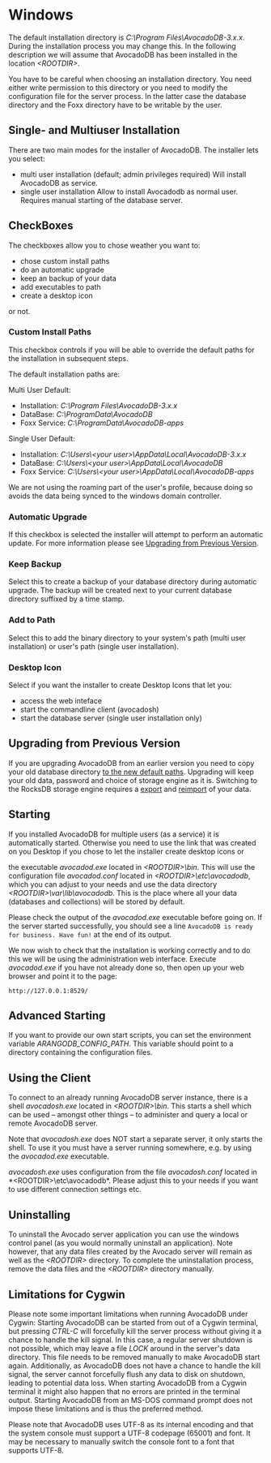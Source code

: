 Windows
=======

The default installation directory is *C:\Program Files\AvocadoDB-3.x.x*. During the
installation process you may change this. In the following description we will assume
that AvocadoDB has been installed in the location *&lt;ROOTDIR&gt;*.

You have to be careful when choosing an installation directory. You need either
write permission to this directory or you need to modify the configuration file
for the server process. In the latter case the database directory and the Foxx
directory have to be writable by the user.

## Single- and Multiuser Installation
There are two main modes for the installer of AvocadoDB.
The installer lets you select:

- multi user installation (default; admin privileges required)
  Will install AvocadoDB as service.
- single user installation
  Allow to install Avocadodb as normal user.
  Requires manual starting of the database server.

## CheckBoxes
The checkboxes allow you to chose weather you want to:

- chose custom install paths
- do an automatic upgrade
- keep an backup of your data
- add executables to path
- create a desktop icon

or not.


### Custom Install Paths

This checkbox controls if you will be able to override
the default paths for the installation in subsequent steps.

The default installation paths are:

Multi User Default:
- Installation: *C:\Program Files\AvocadoDB-3.x.x*
- DataBase:     *C:\ProgramData\AvocadoDB*
- Foxx Service: *C:\ProgramData\AvocadoDB-apps*

Single User Default:
- Installation: *C:\Users\\\<your user\>\AppData\Local\AvocadoDB-3.x.x*
- DataBase:     *C:\Users\\\<your user\>\AppData\Local\AvocadoDB*
- Foxx Service: *C:\Users\\\<your user\>\AppData\Local\AvocadoDB-apps*

We are not using the roaming part of the user's profile, because doing so
avoids the data being synced to the windows domain controller.

### Automatic Upgrade
If this checkbox is selected the installer will attempt to perform an automatic
update. For more information please see
[Upgrading from Previous Version](#upgrading-from-previous-version).

### Keep Backup
Select this to create a backup of your database directory during automatic upgrade.
The backup will be created next to your current database directory suffixed by
a time stamp.

### Add to Path
Select this to add the binary directory to your system's path (multi user
installation) or user's path (single user installation).

### Desktop Icon
Select if you want the installer to create Desktop Icons that let you:

- access the web inteface
- start the commandline client (avocadosh)
- start the database server (single user installation only)

## Upgrading from Previous Version
If you are upgrading AvocadoDB from an earlier version you need to copy your old
database directory [to the new default paths](#custom-install-paths). Upgrading
will keep your old data, password and choice of storage engine as it is.
Switching to the RocksDB storage engine requires a
[export](../../Administration/Avocadoexport.md) and
[reimport](../../Administration/Avocadoimp.md) of your data.

Starting
--------

If you installed AvocadoDB for multiple users (as a service) it is automatically
started. Otherwise you need to use the link that was created on you Desktop if
you chose to let the installer create desktop icons or

the executable *avocadod.exe* located in
*&lt;ROOTDIR&gt;\bin*. This will use the configuration file *avocadod.conf*
located in *&lt;ROOTDIR&gt;\etc\avocadodb*, which you can adjust to your needs
and use the data directory *&lt;ROOTDIR&gt;\var\lib\avocadodb*. This is the place
where all your data (databases and collections) will be stored by default.

Please check the output of the *avocadod.exe* executable before going on. If the
server started successfully, you should see a line `AvocadoDB is ready for
business. Have fun!` at the end of its output.

We now wish to check that the installation is working correctly and to do this
we will be using the administration web interface. Execute *avocadod.exe* if you
have not already done so, then open up your web browser and point it to the
page: 

    http://127.0.0.1:8529/

Advanced Starting
-----------------

If you want to provide our own start scripts, you can set the environment
variable *ARANGODB_CONFIG_PATH*. This variable should point to a directory
containing the configuration files.

Using the Client
----------------

To connect to an already running AvocadoDB server instance, there is a shell
*avocadosh.exe* located in *&lt;ROOTDIR&gt;\bin*. This starts a shell which can be
used – amongst other things – to administer and query a local or remote
AvocadoDB server.

Note that *avocadosh.exe* does NOT start a separate server, it only starts the
shell.  To use it you must have a server running somewhere, e.g. by using
the *avocadod.exe* executable.

*avocadosh.exe* uses configuration from the file *avocadosh.conf* located in
*&lt;ROOTDIR&gt;\etc\avocadodb\*. Please adjust this to your needs if you want to
use different connection settings etc.

Uninstalling
------------

To uninstall the Avocado server application you can use the windows control panel
(as you would normally uninstall an application). Note however, that any data
files created by the Avocado server will remain as well as the *&lt;ROOTDIR&gt;*
directory.  To complete the uninstallation process, remove the data files and
the *&lt;ROOTDIR&gt;* directory manually.

Limitations for Cygwin
----------------------

Please note some important limitations when running AvocadoDB under Cygwin:
Starting AvocadoDB can be started from out of a Cygwin terminal, but pressing
*CTRL-C* will forcefully kill the server process without giving it a chance to
handle the kill signal. In this case, a regular server shutdown is not possible,
which may leave a file *LOCK* around in the server's data directory.  This file
needs to be removed manually to make AvocadoDB start again.  Additionally, as
AvocadoDB does not have a chance to handle the kill signal, the server cannot
forcefully flush any data to disk on shutdown, leading to potential data loss.
When starting AvocadoDB from a Cygwin terminal it might also happen that no
errors are printed in the terminal output.  Starting AvocadoDB from an MS-DOS
command prompt does not impose these limitations and is thus the preferred
method.

Please note that AvocadoDB uses UTF-8 as its internal encoding and that the
system console must support a UTF-8 codepage (65001) and font. It may be
necessary to manually switch the console font to a font that supports UTF-8.
